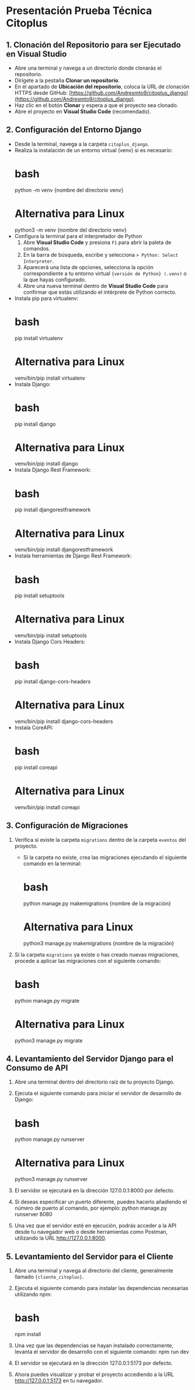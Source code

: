 # Presentación Prueba Técnica Citoplus

## 1. Clonación del Repositorio para ser Ejecutado en Visual Studio

- Abre una terminal y navega a un directorio donde clonarás el repositorio.
- Dirígete a la pestaña **Clonar un repositorio**.
- En el apartado de **Ubicación del repositorio**, coloca la URL de clonación HTTPS desde GitHub: [https://github.com/Andresmto9/citoplus_django](https://github.com/Andresmto9/citoplus_django).
- Haz clic en el botón **Clonar** y espera a que el proyecto sea clonado.
- Abre el proyecto en **Visual Studio Code** (recomendado).

## 2. Configuración del Entorno Django

- Desde la terminal, navega a la carpeta `citoplus_django`.
- Realiza la instalación de un entorno virtual (venv) si es necesario:
  # bash
  python -m venv {nombre del directorio venv}
  # Alternativa para Linux
  python3 -m venv {nombre del directorio venv}
- Configura la terminal para el interpretador de Python
  1. Abre **Visual Studio Code** y presiona `F1` para abrir la paleta de comandos.
  2. En la barra de búsqueda, escribe y selecciona `> Python: Select Interpreter`.
  3. Aparecerá una lista de opciones, selecciona la opción correspondiente a tu entorno virtual `{versión de Python} (.venv)` o la que hayas configurado.
  4. Abre una nueva terminal dentro de **Visual Studio Code** para confirmar que estás utilizando el intérprete de Python correcto.
- Instala pip para virtualenv:
  # bash
  pip install virtualenv
  # Alternativa para Linux
  venv/bin/pip install virtualenv
- Instala Django:
  # bash
  pip install django
  # Alternativa para Linux
  venv/bin/pip install django
- Instala Django Rest Framework:
  # bash
  pip install djangorestframework
  # Alternativa para Linux
  venv/bin/pip install djangorestframework
- Instala herramientas de Django Rest Framework:
  # bash
  pip install setuptools
  # Alternativa para Linux
  venv/bin/pip install setuptools
- Instala Django Cors Headers:
  # bash
  pip install django-cors-headers
  # Alternativa para Linux
  venv/bin/pip install django-cors-headers
- Instala CoreAPI:
  # bash
  pip install coreapi
  # Alternativa para Linux
  venv/bin/pip install coreapi
  
## 3. Configuración de Migraciones

1. Verifica si existe la carpeta `migrations` dentro de la carpeta `eventos` del proyecto.
   - Si la carpeta no existe, crea las migraciones ejecutando el siguiente comando en la terminal:
     # bash
     python manage.py makemigrations {nombre de la migración}
     # Alternativa para Linux
     python3 manage.py makemigrations {nombre de la migración}
     
2. Si la carpeta `migrations` ya existe o has creado nuevas migraciones, procede a aplicar las migraciones con el siguiente comando:
   # bash
   python manage.py migrate
   # Alternativa para Linux
   python3 manage.py migrate
   
## 4. Levantamiento del Servidor Django para el Consumo de API

1. Abre una terminal dentro del directorio raíz de tu proyecto Django.
   
2. Ejecuta el siguiente comando para iniciar el servidor de desarrollo de Django:
   # bash
   python manage.py runserver
   # Alternativa para Linux
   python3 manage.py runserver

3. El servidor se ejecutará en la dirección 127.0.0.1:8000 por defecto.

4. Si deseas especificar un puerto diferente, puedes hacerlo añadiendo el número de puerto al comando, por ejemplo:
   python manage.py runserver 8080

5. Una vez que el servidor esté en ejecución, podrás acceder a la API desde tu navegador web o desde herramientas como Postman, utilizando la URL http://127.0.0.1:8000.

## 5. Levantamiento del Servidor para el Cliente

1. Abre una terminal y navega al directorio del cliente, generalmente llamado `{cliente_citoplus}`.

2. Ejecuta el siguiente comando para instalar las dependencias necesarias utilizando npm:
   # bash
   npm install

3. Una vez que las dependencias se hayan instalado correctamente, levanta el servidor de desarrollo con el siguiente comando:
  npm run dev

4. El servidor se ejecutará en la dirección 127.0.0.1:5173 por defecto.
5. Ahora puedes visualizar y probar el proyecto accediendo a la URL http://127.0.0.1:5173 en tu navegador.

